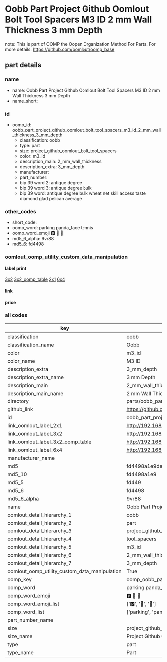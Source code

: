 # Oobb Part Project Github Oomlout Bolt Tool Spacers M3 ID 2 mm Wall Thickness 3 mm Depth  

note: This is part of OOMP the Oopen Organization Method For Parts. For more details: https://github.com/oomlout/oomp_base

##  part details
  







### name
* name: Oobb Part Project Github Oomlout Bolt Tool Spacers M3 ID 2 mm Wall Thickness 3 mm Depth
* name_short: 
### id
* oomp_id: oobb_part_project_github_oomlout_bolt_tool_spacers_m3_id_2_mm_wall_thickness_3_mm_depth
  * classification: oobb
  * type: part
  * size: project_github_oomlout_bolt_tool_spacers
  * color: m3_id
  * description_main: 2_mm_wall_thickness
  * description_extra: 3_mm_depth
  * manufacturer: 
  * part_number: 
  * bip 39 word 2: antique degree
  * bip 39 word 3: antique degree bulk
  * bip 39 word: antique degree bulk wheat net skill access taste diamond glad pelican average

### other_codes
* short_code: 
* oomp_word: parking panda_face tennis
* oomp_word_emoji :parking: :panda_face: :tennis:
* md5_6_alpha: 9vr88
* md5_6: fd4498






### oomlout_oomp_utility_custom_data_manipulation
#### label print
[3x2](http://192.168.1.245:1112/?label=oomp%209vr88)
[3x2_oomp_table](http://192.168.1.108:1112/?label=oomp%209vr88)
[2x1](http://192.168.1.242:1112/?label=oomp%209vr88)
[6x4](http://192.168.1.55:1112/?label=oomp%209vr88)    

#### link

                              

#### price







### all codes 
| key | value |  
| --- | --- |  
| classification | oobb |  
| classification_name | Oobb |  
| color | m3_id |  
| color_name | M3 ID |  
| description_extra | 3_mm_depth |  
| description_extra_name | 3 mm Depth |  
| description_main | 2_mm_wall_thickness |  
| description_main_name | 2 mm Wall Thickness |  
| directory | parts/oobb_part_project_github_oomlout_bolt_tool_spacers_m3_id_2_mm_wall_thickness_3_mm_depth |  
| github_link | https://github.com/oomlout/oomlout_oomp_part_src/tree/main/parts/oobb_part_project_github_oomlout_bolt_tool_spacers_m3_id_2_mm_wall_thickness_3_mm_depth |  
| id | oobb_part_project_github_oomlout_bolt_tool_spacers_m3_id_2_mm_wall_thickness_3_mm_depth |  
| link_oomlout_label_2x1 | http://192.168.1.242:1112/?label=oomp%209vr88 |  
| link_oomlout_label_3x2 | http://192.168.1.245:1112/?label=oomp%209vr88 |  
| link_oomlout_label_3x2_oomp_table | http://192.168.1.108:1112/?label=oomp%209vr88 |  
| link_oomlout_label_6x4 | http://192.168.1.55:1112/?label=oomp%209vr88 |  
| manufacturer_name |  |  
| md5 | fd4498a1e9de202b29ca5f9e3c0e704f |  
| md5_10 | fd4498a1e9 |  
| md5_5 | fd449 |  
| md5_6 | fd4498 |  
| md5_6_alpha | 9vr88 |  
| name | Oobb Part Project Github Oomlout Bolt Tool Spacers M3 ID 2 mm Wall Thickness 3 mm Depth |  
| oomlout_detail_hierarchy_1 | oobb |  
| oomlout_detail_hierarchy_2 | part |  
| oomlout_detail_hierarchy_3 | project_github_bolt |  
| oomlout_detail_hierarchy_4 | tool_spacers |  
| oomlout_detail_hierarchy_5 | m3_id |  
| oomlout_detail_hierarchy_6 | 2_mm_wall_thickness |  
| oomlout_detail_hierarchy_7 | 3_mm_depth |  
| oomlout_oomp_utility_custom_data_manipulation | True |  
| oomp_key | oomp_oobb_part_project_github_oomlout_bolt_tool_spacers_m3_id_2_mm_wall_thickness_3_mm_depth |  
| oomp_word | parking panda_face tennis |  
| oomp_word_emoji | :parking: :panda_face: :tennis: |  
| oomp_word_emoji_list | [':parking:', ':panda_face:', ':tennis:'] |  
| oomp_word_list | ['parking', 'panda_face', 'tennis'] |  
| part_number_name |  |  
| size | project_github_oomlout_bolt_tool_spacers |  
| size_name | Project Github Oomlout Bolt Tool Spacers |  
| type | part |  
| type_name | Part |  
